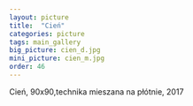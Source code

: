 ```yaml
---
layout: picture
title:  "Cień"
categories: picture
tags: main_gallery
big_picture: cien_d.jpg
mini_picture: cien_m.jpg
order: 46
---
```

Cień, 90x90,technika mieszana na płótnie, 2017
